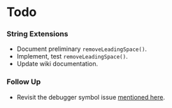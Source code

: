 Todo
====

### String Extensions
- Document preliminary `removeLeadingSpace()`.
- Implement, test `removeLeadingSpace()`.
- Update wiki documentation.

### Follow Up
- Revisit the debugger symbol issue [mentioned here](https://devforums.apple.com/message/1023288#1023288).
